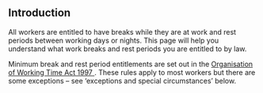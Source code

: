##  Introduction

All workers are entitled to have breaks while they are at work and rest
periods between working days or nights. This page will help you understand
what work breaks and rest periods you are entitled to by law.

Minimum break and rest period entitlements are set out in the [ Organisation
of Working Time Act 1997
](http://www.irishstatutebook.ie/1997/en/act/pub/0020/index.html) . These
rules apply to most workers but there are some exceptions – see ‘exceptions
and special circumstances’ below.
